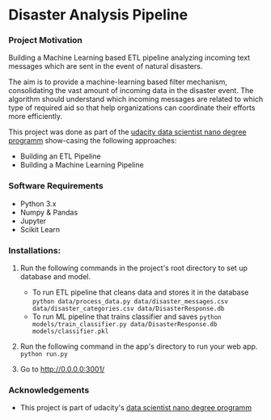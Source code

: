# Disaster Analysis Pipeline

### Project Motivation

Building a Machine Learning based ETL pipeline analyzing incoming text messages which are sent in the event of natural disasters.

The aim is to provide a machine-learning based filter mechanism, consolidating the vast amount of incoming data in the disaster event. The algorithm should understand which incoming messages are related to which type of required aid so that help organizations can coordinate their efforts more efficiently.

This project was done as part of the <a href="https://www.udacity.com/course/data-scientist-nanodegree--nd025">udacity data scientist nano degree programm</a> show-casing the following approaches:

* Building an ETL Pipeline
* Building a Machine Learning Pipeline

### Software Requirements

* Python 3.x
* Numpy & Pandas
* Jupyter
* Scikit Learn

### Installations:

1. Run the following commands in the project's root directory to set up database and model.

    - To run ETL pipeline that cleans data and stores it in the database
        `python data/process_data.py data/disaster_messages.csv data/disaster_categories.csv data/DisasterResponse.db`
    - To run ML pipeline that trains classifier and saves
        `python models/train_classifier.py data/DisasterResponse.db models/classifier.pkl`

2. Run the following command in the app's directory to run your web app.
    `python run.py`

3. Go to http://0.0.0.0:3001/

### Acknowledgements

* This project is part of udacity's <a href="https://www.udacity.com/course/data-scientist-nanodegree--nd025">data scientist nano degree programm</a>


